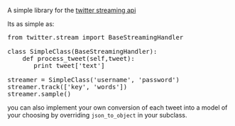 A simple library for the [twitter streaming api](http://dev.twitter.com/pages/streaming_api)

Its as simple as:
<pre>
from twitter.stream import BaseStreamingHandler

class SimpleClass(BaseStreamingHandler):
    def process_tweet(self,tweet):
       print tweet['text']

streamer = SimpleClass('username', 'password')
streamer.track(['key', 'words'])
streamer.sample()
</pre>

you can also implement your own conversion of each tweet into a model of your choosing
by overriding <code>json_to_object</code> in your subclass.